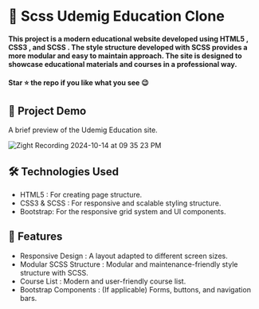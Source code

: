 
<div><h1>🚀 Scss Udemig Education Clone</h1></div>
<h4>This project is a modern educational website developed using HTML5 , CSS3 , and SCSS . The style structure developed with SCSS provides a more modular and easy to maintain approach. The site is designed to showcase educational materials and courses in a professional way.</h4>
 <h4>Star ⭐ the repo if you like what you see 😉 </h4>
 <div>
 <h2>📸 Project Demo</h2>
 <p>A brief preview of the Udemig Education site.</p>

![Zight Recording 2024-10-14 at 09 35 23 PM](https://github.com/user-attachments/assets/50b7f772-5173-4880-92ef-ee8fb2906d2f)


<h2>🛠️ Technologies Used</h2>
 <ul>
   <li>HTML5 : For creating page structure.</li>
   <li>CSS3 & SCSS : For responsive and scalable styling structure.</li>
   <li>Bootstrap: For the responsive grid system and UI components.</li>
 </ul>  
 
 <h2>🎨 Features</h2>
 <ul>
   <li>Responsive Design : A layout adapted to different screen sizes.</li>
   <li>Modular SCSS Structure : Modular and maintenance-friendly style structure with SCSS.</li>
   <li>Course List : Modern and user-friendly course list.</li>
   <li>Bootstrap Components : (If applicable) Forms, buttons, and navigation bars.</li>
 </ul> 
